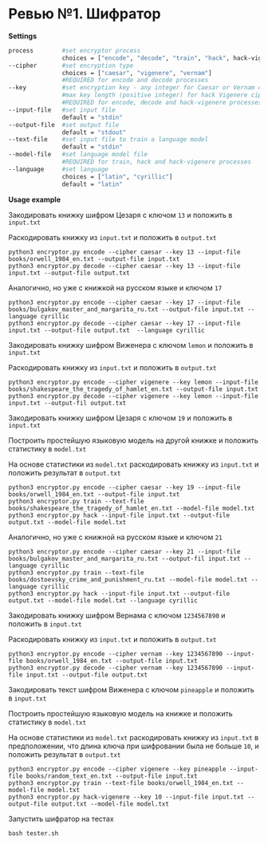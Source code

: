 # Ревью №1. Шифратор

**Settings**

```bash
process        #set encryptor process
               choices = ["encode", "decode", "train", "hack", hack-vigenere]
--cipher       #set encryption type
               choices = ["caesar", "vigenere", "vernam"] 
               #REQUIRED for encode and decode processes
--key          #set encryption key - any integer for Caesar or Vernam cipher, non empty lowercase string for Vigenere cipher,
               #max key length (positive integer) for hack Vigenere cipher process
               #REQUIRED for encode, decode and hack-vigenere processes
--input-file   #set input file
               default = "stdin"
--output-file  #set output file
               default = "stdout"
--text-file    #set input file to train a language model
               default = "stdin"
--model-file   #set language model file
               #REQUIRED for train, hack and hack-vigenere processes
--language     #set language 
               choices = ["latin", "cyrillic"]
               default = "latin"
```

**Usage example**

Закодировать книжку шифром Цезаря с ключом `13` и положить в `input.txt`

Раскодировать книжку из `input.txt` и положить в `output.txt` 
```
python3 encryptor.py encode --cipher caesar --key 13 --input-file books/orwell_1984_en.txt --output-file input.txt
python3 encryptor.py decode --cipher caesar --key 13 --input-file input.txt --output-file output.txt
```
Аналогично, но уже с книжкой на русском языке и ключом `17`
```
python3 encryptor.py encode --cipher caesar --key 17 --input-file books/bulgakov_master_and_margarita_ru.txt --output-file input.txt --language cyrillic
python3 encryptor.py decode --cipher caesar --key 17 --input-file input.txt --output-file output.txt  --language cyrillic
```
Закодировать книжку шифром Виженера с ключом `lemon` и положить в `input.txt`

Раскодировать книжку из `input.txt` и положить в `output.txt` 
```
python3 encryptor.py encode --cipher vigenere --key lemon --input-file books/shakespeare_the_tragedy_of_hamlet_en.txt --output-file input.txt
python3 encryptor.py decode --cipher vigenere --key lemon --input-file input.txt --output-fil output.txt
```
Закодировать книжку шифром Цезаря с ключом `19` и положить в `input.txt`

Построить простейшую языковую модель на другой книжке и положить статистику в `model.txt`

На основе статистики из `model.txt` раскодировать книжку из `input.txt` и положить результат в `output.txt`
```
python3 encryptor.py encode --cipher caesar --key 19 --input-file books/orwell_1984_en.txt --output-file input.txt
python3 encryptor.py train --text-file books/shakespeare_the_tragedy_of_hamlet_en.txt --model-file model.txt
python3 encryptor.py hack --input-file input.txt --output-file output.txt --model-file model.txt
```
Аналогично, но уже с книжной на русском языке и ключом `21`
```
python3 encryptor.py encode --cipher caesar --key 21 --input-file books/bulgakov_master_and_margarita_ru.txt --output-fil input.txt --language cyrillic
python3 encryptor.py train --text-file books/dostoevsky_crime_and_punishment_ru.txt --model-file model.txt --language cyrillic
python3 encryptor.py hack --input-file input.txt --output-file output.txt --model-file model.txt --language cyrillic
```
Закодировать книжку шифром Вернама с ключом `1234567890` и положить в `input.txt`

Раскодировать книжку из `input.txt` и положить в `output.txt` 
```
python3 encryptor.py encode --cipher vernam --key 1234567890 --input-file books/orwell_1984_en.txt --output-file input.txt
python3 encryptor.py decode --cipher vernam --key 1234567890 --input-file input.txt --output-file output.txt
```
Закодировать текст шифром Виженера с ключом `pineapple` и положить в `input.txt`

Построить простейшую языковую модель на книжке и положить статистику в `model.txt`

На основе статистики из `model.txt` раскодировать книжку из `input.txt` в предположении, что длина ключа при шифровании была не больше `10`, и положить результат в `output.txt`
```
python3 encryptor.py encode --cipher vigenere --key pineapple --input-file books/random_text_en.txt --output-file input.txt
python3 encryptor.py train --text-file books/orwell_1984_en.txt --model-file model.txt
python3 encryptor.py hack-vigenere --key 10 --input-file input.txt --output-file output.txt --model-file model.txt
```
Запустить шифратор на тестах
```
bash tester.sh
```
